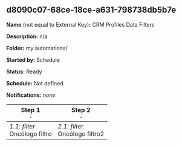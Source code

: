 ## d8090c07-68ce-18ce-a631-798738db5b7e

**Name** (not equal to External Key)**:** CRM Profiles Data Filters

**Description:** n/a

**Folder:** my automations/

**Started by:** Schedule

**Status:** Ready

**Schedule:** Not defined

**Notifications:** _none_


| Step 1<br>_<small>-</small>_ | Step 2<br>_<small>-</small>_ |
| --- | --- |
| _1.1: filter_<br>Oncólogo filtro | _2.1: filter_<br>Oncólogo filtro2 |
